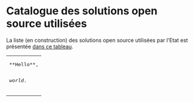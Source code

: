 # Catalogue des solutions open source utilisées

La liste (en construction) des solutions open source utilisées par l'Etat
est présentée
[dans ce tableau](./src/catalogue.html).


<table><tr><td>
<pre>
**Hello**,

_world_.
</pre>
</td></tr></table>
